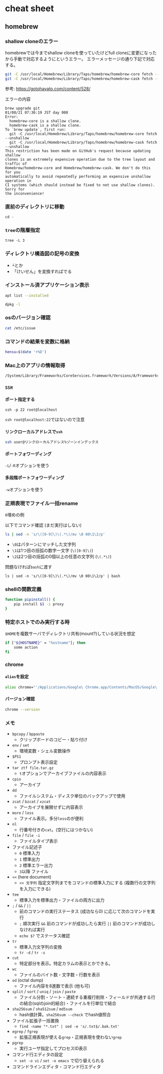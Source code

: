 # cheat sheet

## homebrew

### shallow cloneのエラー

homebrewでは今までshallow cloneを使っていたけどfull cloneに変更になったから手動で対応するようにというエラー。
エラーメッセージの通り下記で対応する。

```bash
git -C /usr/local/Homebrew/Library/Taps/homebrew/homebrew-core fetch --unshallow
git -C /usr/local/Homebrew/Library/Taps/homebrew/homebrew-cask fetch --unshallow
```

参考: https://gotohayato.com/content/528/

エラーの内容
```
brew upgrade git                                                                                                                                                                      01/08/21 07:36:19 JST day 008
Error:
  homebrew-core is a shallow clone.
  homebrew-cask is a shallow clone.
To `brew update`, first run:
  git -C /usr/local/Homebrew/Library/Taps/homebrew/homebrew-core fetch --unshallow
  git -C /usr/local/Homebrew/Library/Taps/homebrew/homebrew-cask fetch --unshallow
This restriction has been made on GitHub's request because updating shallow
clones is an extremely expensive operation due to the tree layout and traffic of
Homebrew/homebrew-core and Homebrew/homebrew-cask. We don't do this for you
automatically to avoid repeatedly performing an expensive unshallow operation in
CI systems (which should instead be fixed to not use shallow clones). Sorry for
the inconvenience!
```

### 直前のディレクトリに移動

```
cd -
```

### `tree`の階層指定

```
tree -L 3
```

### ディレクトリ構造図の記号の変換

- `┴`とか
- 「けいせん」を変換すればでる

### インストール済アプリケーション表示

```sh
apt list --installed
```

```sh
dpkg -l
```

### osのバージョン確認

```sh
cat /etc/issue
```

### コマンドの結果を変数に格納

```sh
hensu=$(date '+%D')
```

### Mac上のアプリの情報取得

```sh
/System/Library/Frameworks/CoreServices.framework/Versions/A/Frameworks/LaunchServices.framework/Versions/A/Support/lsregister -dump | grep -i "google chrome"
```

### `SSH`

#### ポート指定する

```
ssh -p 22 root@localhost
```

`ssh root@localhost:22`ではないので注意

#### リンクローカルアドレスで`ssh`

```sh
ssh user@リンクローカルアドレス%ゾーンインデックス
```

#### ポートフォワーディング

`-L`/`-R`オプションを使う

#### 多段階ポートフォワーディング

`-w`オプションを使う

### 正規表現でファイル一括rename

`0`埋めの例

以下でコマンド確認 (まだ実行はしない)
```sh
ls | sed -n 's/\([0-9]\)\(.*\)/mv \0 00\1\2/p'
```

- `\0`はパターンにマッチした文字列
- `\1`は1つ目の括弧の数字一文字 (`\([0-9]\)`)
- `\2`は2つ目の括弧の0個以上の任意の文字列 (`\(.*\)`)

問題なければ`bash`に渡す

```
ls | sed -n 's/\([0-9]\)\(.*\)/mv \0 00\1\2/p' | bash
```

### shellの関数定義

```sh
function pipinstall() {
    pip install $1 -i proxy
}
```

### 特定ホストでのみ実行する時

`$HOME`を複数サーバでディレクトリ共有(mount?)している状況を想定

```sh
if ["${HOSTNAME}" = "hostname"]; then
    some action
fi
```

### chrome

#### `alias`を設定

```sh
alias chrome="'/Applications/Google\ Chrome.app/Contents/MacOS/Google\ Chrome'"
```

#### バージョン確認

```sh
chrome --version
```

### メモ

- `bpcopy` / `bppaste`
    - クリップボードのコピー・貼り付け
- `env` / `set`
    - 環境変数・シェル変数操作
- `$PS1`
    - プロンプト表示設定
- `tar ztf file.tar.gz`
    - `t`オプションでアーカイブファイルの内容表示
- `cpio`
    - アーカイブ
- `dd`
    - ファイルシステム・ディスク単位のバックアップで使用　
- `zcat` / `bzcat` / `xzcat`
    - アーカイブを展開せずに内容表示
- `more` / `less`
    - ファイル表示。多分`less`のが便利
- `nl`
    - 行番号付きの`cat`。(空行にはつかない)
- `file` / `file -i`
    - ファイルタイプ表示
- ファイル記述子
    - `0` 標準入力
    - `1` 標準出力
    - `2` 標準エラー出力
    - `3`以降 ファイル
- `<<` (here document)
    - `<< 文字列` 指定文字列までをコマンドの標準入力にする (複数行の文字列を入力にできる)
- `tee`
    - 標準入力を標準出力・ファイルの両方に出力
- `;` / `&&` / `||`
    - 前のコマンドの実行ステータス (成功なら0) に応じて次のコマンドを実行
    - `;` 順次実行 `&&` 前のコマンドが成功したら実行 `||` 前のコマンドが成功しなければ実行
    - `echo $?` でステータス確認
- `tr`
    - 標準入力文字列の変換
    - `tr -d` / `tr -s`
- `cut`
    - 特定部分を表示。特定カラムの表示とかできる。
- `wc`
    - ファイルのバイト数・文字数・行数を表示
- `od` (octal dump)
    - ファイル内容を8進数で表示 (他も可)
- `split` / `sort` / `uniq` / `join` / `paste`
    - ファイル分割・ソート・連続する重複行削除・フィールドが共通する行の結合(sqlのjoin的結合)・ファイルを行単位で結合
- `sha256sum` / `sha512sum` / `md5sum`
    - hash値計算。`sha256sum --check` でhash値照合
- ファイル拡張子一括置換
    - `find -name "*.txt" | sed -e 's/.txt$/.bak.txt'`
- `egrep` / `fgrep`
    - 拡張正規表現が使える`grep`・正規表現を使わない`grep`
- `pgrep`
    - 実行ユーザ指定してプロセスID表示
- コマンド行エディタの設定
    - `set -o vi` / `set -o emacs` で切り替えられる
- コマンドラインエディタ・コマンド行エディタ

